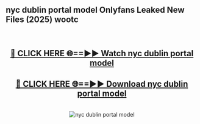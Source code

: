 <h2>nyc dublin portal model Onlyfans Leaked New Files (2025) wootc</h2>
<br>
<div align="center">
<h2><a href="https://mediafiles.top/nyc_dublin_portal_model&ref=git" rel="nofollow">🔴 CLICK HERE 🌐==►► Watch nyc dublin portal model</a></h2>
<h2><a href="https://mediafiles.top/nyc_dublin_portal_model&ref=git" rel="nofollow">🔴 CLICK HERE 🌐==►► Download nyc dublin portal model</a></h2>
<br>
<a href="https://mediafiles.top/nyc_dublin_portal_model&ref=git" rel="nofollow" data-target="animated-image.originalLink"><img src="https://i.ibb.co.com/xMMVF88/686577567.gif" alt="nyc dublin portal model" style="max-width: 100%; display: inline-block;" data-target="animated-image.originalImage"></a>
</div>
<br>
<br>